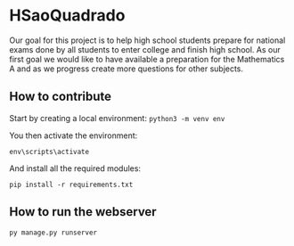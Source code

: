# HSaoQuadrado
Our goal for this project is to help high school students prepare for national exams done by all students to enter college and finish high school. 
As our first goal we would like to have available a preparation for the Mathematics A and as we progress create more questions for other subjects.

##  How  to contribute

Start by  creating a local environment: 
`python3 -m venv env`

You  then activate the environment:

    env\scripts\activate

And install all the required modules:

    pip install -r requirements.txt

## How to run the  webserver
	py manage.py runserver
